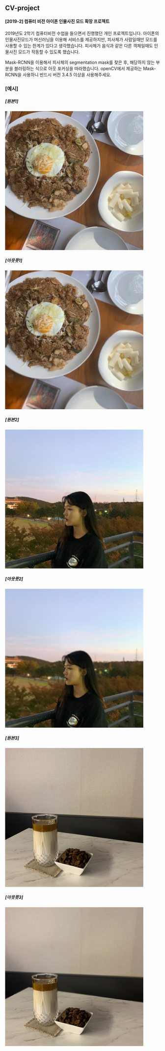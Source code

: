 ## CV-project
#### [2019-2] 컴퓨터 비전 아이폰 인물사진 모드 확장 프로젝트

2019년도 2학기 컴퓨터비전 수업을 들으면서 진행했던 개인 프로젝트입니다.
아이폰의 인물사진모드가 머신러닝을 이용해 서비스를 제공하지만, 피사체가 사람일때만 모드를 사용할 수 있는 한계가 있다고 생각했습니다.
피사체가 음식과 같은 다른 객체일때도 인물사진 모드가 작동할 수 있도록 했습니다.

Mask-RCNN을 이용해서 피사체의 segmentation mask를 찾은 후, 해당하지 않는 부분을 블러링하는 식으로 아웃 포커싱을 따라했습니다.
openCV에서 제공하는 Mask-RCNN을 사용하니 반드시 버전 3.4.5 이상을 사용해주세요.




### **[예시]**

##### [원본1]

<img src="/img/image2.jpeg" width="450px" height="450px" title="image2" alt="image2"></img><br/>

##### [아웃풋1]

<img src="/img/out2.png" width="450px" height="450px" title="out2" alt="out2"></img><br/>




##### [원본2]

<img src="/img/image3.jpeg" width="450px" height="450px" title="image3" alt="image3"></img><br/>

##### [아웃풋2]

<img src="/img/out3.png" width="450px" height="450px" title="out3" alt="out3"></img><br/>




##### [원본3]

<img src="/img/image4.jpeg" width="450px" height="450px" title="image4" alt="image4"></img><br/>

##### [아웃풋3]

<img src="/img/out4.png" width="450px" height="450px" title="out4" alt="out4"></img><br/>




